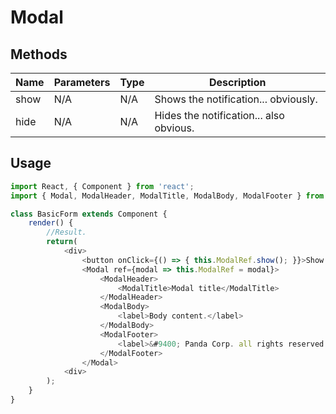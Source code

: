 # Modal

## Methods

| Name | Parameters | Type | Description |
|------|------------|------|-------------|
| show | N/A        | N/A  | Shows the notification... obviously. |
| hide | N/A        | N/A  | Hides the notification... also obvious. |

## Usage

```javascript
import React, { Component } from 'react';
import { Modal, ModalHeader, ModalTitle, ModalBody, ModalFooter } from 'panda-common-controls';

class BasicForm extends Component {
    render() {
        //Result.
        return(
            <div>
                <button onClick={() => { this.ModalRef.show(); }}>Show modal</button>
                <Modal ref={modal => this.ModalRef = modal}>
                    <ModalHeader>
                        <ModalTitle>Modal title</ModalTitle>
                    </ModalHeader>
                    <ModalBody>
                        <label>Body content.</label>
                    </ModalBody>
                    <ModalFooter>
                        <label>&#9400; Panda Corp. all rights reserved.</label>
                    </ModalFooter>
                </Modal>
            <div>
        );
    }
}
```
